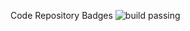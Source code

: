 Code Repository Badges ![build passing](https://github.com/ghimire-s/imadolcraft/repo-badges/master/highresPNGs/build-passing.png)
